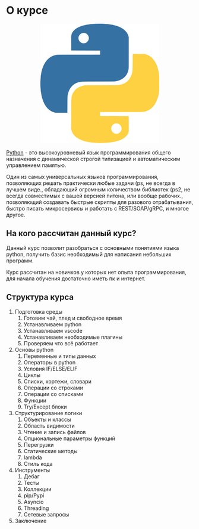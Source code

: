 # О курсе



<p align="center">
  <img width="320px" height="320px" src="python.png" alt="logo"/>
</p>


[Python](https://www.python.org) - это высокоуровневый язык программирования общего назначения с динамической строгой типизацией и автоматическим управлением памятью.

Один из самых универсальных языков программирования, позволяющих решать практически любые задачи (ps, не всегда в лучшем виде., обладающий огромным количеством библиотек (ps2, не всегда совместимых с вашей версией питона, или вообще рабочих., позволяющий создавать быстрые скрипты для разового отрабатывания, быстро писать микросервисы и работать с REST/SOAP/gRPC, и многое другое.

## На кого рассчитан данный курс?

Данный курс позволит разобраться с основными понятиями языка python, получить базис необходимый для написания небольших программ. 

Курс рассчитан на новичков у которых нет опыта программирования, для начала обучения достаточно иметь пк и интернет.

## Структура курса

1. Подготовка среды
    1. Готовим чай, плед и свободное время
    2. Устанавливаем python
    3. Устанавливаем vscode
    4. Устанавливаем необходимые плагины
    5. Проверяем что всё работает
2. Основы python
    1. Переменные и типы данных
    2. Операторы в python
    3. Условия IF/ELSE/ELIF
    4. Циклы
    5. Списки, кортежи, словари
    6. Операции со строками
    7. Операции со списками
    8. Функции
    9. Try/Except блоки
3. Структурирование логики
    1. Объекты и классы
    2. Область видимости
    3. Чтение и запись файлов
    4. Опциональные параметры функций
    5. Перегрузки
    6. Статические методы
    7. lambda
    8. Стиль кода
4. Инструменты
    1. Дебаг
    2. Тесты
    3. Коллекции
    4. pip/Pypi
    5. Asyncio
    6. Threading
    7. Сетевые запросы
5. Заключение
